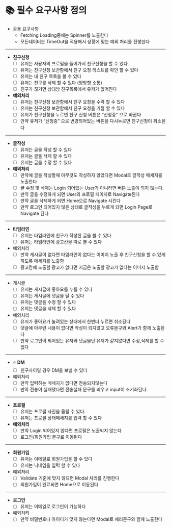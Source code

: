 # 📚 필수 요구사항 정의

- 공용 요구사항
    - Fetching Loading중에는 Spinner를 노출한다
    - 모든데이터는 TimeOut을 적용해서 상황에 맞는 예외 처리를 진행한다

---

- **친구신청**
    - [ ]  유저는 사용자의 프로필을 들어가서 친구신청을 할 수 있다
    - [ ]  유저는 친구신청 보관함에서 친구 요청 리스트를 확인 할 수 있다
    - [ ]  유저는 내 친구 목록을 볼 수 있다
    - [ ]  유저는 친구를 삭제 할 수 있다 (양방향 소통)
    - [ ]  친구가 끊기면 상대방 친구목록에서 유저가 없어진다
- **예외처리**
    - [ ]  유저는 친구신청 보관함에서 친구 요청을 수락 할 수 있다
    - [ ]  유저는 친구신청 보관함에서 친구 요청을 거절 할 수 있다
    - [ ]  유저가 친구신청을 누르면 친구 신청 버튼은 “신청중” 으로 바뀐다
    - [ ]  만약 유저가 “신청중” 으로 변경되어있는 버튼을 다시누르면 친구신청이 취소된다

---

- **글작성**
    - [ ]  유저는 글을 작성 할 수 있다
    - [ ]  유저는 글을 삭제 할 수 있다
    - [ ]  유저는 글을 수정 할 수 있다
- **예외처리**
    - [ ]  만약에 글을 작성할때 아무것도 작성하지 않았다면 Modal로 글작성 메세지를 노출한다
    - [ ]  글 수정 및 삭제는 Login 되어있는 User가 아니라면 버튼 노출이 되지 않는다.
    - [ ]  만약 글을 수정하게 되면 User의 프로필 페이지로 Navigate된다
    - [ ]  만약 글을 삭제하게 되면 Home으로 Navigate 시킨다
    - [ ]  만약 로그인 되어있지 않은 상태로 글작성을 누르게 되면 Login Page로 Navigate 된다

---

- **타임라인**
    - [ ]  유저는 타임라인에 친구가 작성한 글을 볼 수 있다
    - [ ]  유저는 타임라인에 광고칸을 따로 볼 수 있다
- 예외처리
    - [ ]  만약 게시글이 없다면 타임라인이 없다는 이미지 노출 후 친구신청을 할 수 있게 하도록 메세지를 노출함
    - [ ]  광고칸에 노출할 광고가 없다면 지금은 노출할 광고가 없다는 이미지 노출함

---

- 게시글
    - [ ]  유저는 게시글에 좋아요를 누를 수 있다
    - [ ]  유저는 게시글에 댓글을 달 수 있다
    - [ ]  유저는 댓글을 수정 할 수 있다
    - [ ]  유저는 댓글을 삭제 할 수 있다
- 예외처리
    - [ ]  유저가 좋아요가 눌려있는 상태에서 한번더 누르면 취소된다
    - [ ]  댓글에 아무런 내용이 없다면 작성이 되지않고 오류문구와 Alert가 함께 노출된다
    - [ ]  만약 로그인이 되어있는 유저와 댓글을단 유저가 같지않다면 수정,삭제를 할 수 없다

---

- ⭐️ **DM**
    - [ ]  친구사이일 경우 DM을 보낼 수 있다
- 예외처리
    - [ ]  만약 입력하는 메세지가 없다면 전송되지않는다
    - [ ]  만약 전송이 실패했다면 전송실패 문구를 띄우고 input이 초기화된다

---

- **프로필**
    - [ ]  유저는 프로필 사진을 올릴 수 있다.
    - [ ]  유저는 프로필 상태메세지를 입력 할 수 있다
- **예외처리**
    - [ ]  만약 Login 되어있지 않다면 프로필은 노출되지 않는다
    - [ ]  로그인/회원가입 문구로 이동된다

---

- **회원가입**
    - [ ]  유저는 이메일로 회원가입을 할 수 있다
    - [ ]  유저는 닉네임을 입력 할 수 있다
- 예외처리
    - [ ]  Validate 기준에 맞지 않으면 Modal 처리를 진행한다
    - [ ]  회원가입이 완료되면 Home으로 이동된다

---

- **로그인**
    - [ ]  유저는 이메일로 로그인이 가능하다
- 예외처리
    - [ ]  만약 비밀번호나 아이디가 맞지 않는다면 Modal로 에러문구와 함께 노출한다